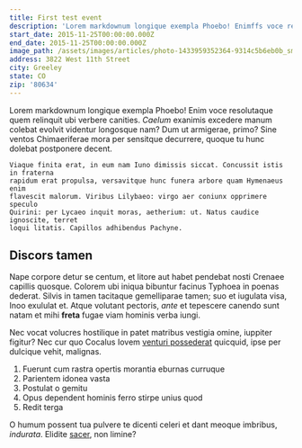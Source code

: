 ```yaml
---
title: First test event
description: 'Lorem markdownum longique exempla Phoebo! Enimffs voce resolutaque quem relinquit ubi verbere canities.'
start_date: 2015-11-25T00:00:00.000Z
end_date: 2015-11-25T00:00:00.000Z
image_path: /assets/images/articles/photo-1433959352364-9314c5b6eb0b_sm.jpg
address: 3822 West 11th Street
city: Greeley
state: CO
zip: '80634'
---
```


Lorem markdownum longique exempla Phoebo! Enim voce resolutaque quem relinquit
ubi verbere canities. *Caelum* exanimis excedere manum colebat evolvit videntur
longosque nam? Dum ut armigerae, primo? Sine ventos Chimaeriferae mora per
sensitque decurrere, quoque tu hunc dolebat postponere decent.

    Viaque finita erat, in eum nam Iuno dimissis siccat. Concussit istis in fraterna
    rapidum erat propulsa, versavitque hunc funera arbore quam Hymenaeus enim
    flavescit malorum. Viribus Lilybaeo: virgo aer coniunx opprimere speculo
    Quirini: per Lycaeo inquit moras, aetherium: ut. Natus caudice ignoscite, terret
    loqui litatis. Capillos adhibendus Pachyne.

## Discors tamen

Nape corpore detur se centum, et litore aut habet pendebat nosti Crenaee
capillis quosque. Colorem ubi iniqua bibuntur facinus Typhoea in poenas dederat.
Silvis in tamen tacitaque gemelliparae tamen; suo et iugulata visa, Inoo
exululat et. Atque volutant pectoris, *ante* et tepescere canendo sunt natam et
mihi **freta** fugae viam hominis verba iungi.

Nec vocat volucres hostilique in patet matribus vestigia omine, iuppiter
figitur? Nec cur quo Cocalus Iovem [venturi possederat](http://omfgdogs.com/)
quicquid, ipse per dulcique vehit, malignas.

1. Fuerunt cum rastra opertis morantia eburnas curruque
2. Parientem idonea vasta
3. Postulat o gemitu
4. Opus dependent hominis ferro stirpe unius quod
5. Redit terga

O humum possent tua pulvere te dicenti celeri et dant meoque imbribus,
*indurata*. Elidite [sacer](http://zombo.com/), non limine?